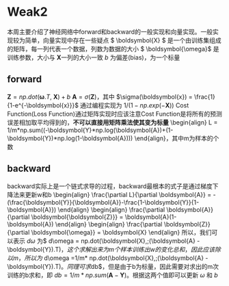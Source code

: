 # Weak2
本周主要介绍了神经网络中forward和backward的一般实现和向量实现。一般实现较为简单，向量实现中存在一些疑点
$ \boldsymbol{X} $ 是一个由训练集组成的矩阵，每一列代表一个数据，列数为数据的大小
$ \boldsymbol{\omega}$ 是训练参数，大小与 $\boldsymbol{X}$一列的大小一致
$b$ 为偏差(bias)，为一个标量
## forward
$\boldsymbol{Z} = np.dot(\boldsymbol{\omega}.T,\;\boldsymbol{X}) + b$ 
$\boldsymbol{A} = \sigma(\boldsymbol{Z})$，其中 $\sigma(\boldsymbol{x}) = \frac{1}{1-e^{-\boldsymbol{x}}}$
通过编程实现为 $1/(1-np.exp(-\boldsymbol{X}))$
Cost Function(Loss Function)通过矩阵实现时应该注意Cost Function是将所有的预测误差相加取平均得到的，**不可以直接用矩阵乘法使其变为标量**
\begin{align}
 L = 1/m*np.sum((-\boldsymbol{Y}*np.log(\boldsymbol{A})+(1-\boldsymbol{Y})*np.log(1-\boldsymbol{A})))
\end{align}，其中m为样本的个数
## backward
backward实际上是一个链式求导的过程，backward最根本的式子是通过梯度下降法来更新w和b
\begin{align}
\frac{\partial L}{\partial \boldsymbol{A}} = -(\frac{\boldsymbol{Y}}{\boldsymbol{A}}-\frac{1-\boldsymbol{Y}}{1-\boldsymbol{A}})
\end{align}
\begin{align}
\frac{\partial \boldsymbol{A}}{\partial \boldsymbol{\boldsymbol{Z}}} = \boldsymbol{A}(1-\boldsymbol{A})
\end{align}
\begin{align}
\frac{\partial \boldsymbol{Z}}{\partial \boldsymbol{\omega}} = \boldsymbol{X}
\end{align}
所以，我们可以表示 $d\omega$ 为$ d\omega = np.dot(\boldsymbol{X},\;(\boldsymbol{A} - \boldsymbol{Y}).T)$，这个求解出来为m个样本训练出w的变化总和，因此应该除以m，所以为$ d\omega =1/m* np.dot(\boldsymbol{X},\;(\boldsymbol{A} - \boldsymbol{Y}).T)$。
同理可求$db$，但是由于b为标量，因此需要对求出的m次训练的b求和，即 $db = 1/m*np.sum(\boldsymbol{A}-\boldsymbol{Y})$。根据这两个值即可以更新 $\omega$ 和 $b$



